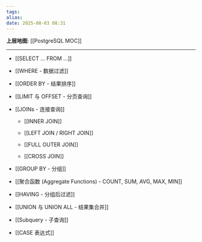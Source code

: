 ```yaml
---
tags: 
alias: 
date: 2025-08-03 08:31
---
```


**上层地图**: [[PostgreSQL MOC]]

---

- [[SELECT ... FROM ...]]

- [[WHERE - 数据过滤]]

- [[ORDER BY - 结果排序]]

- [[LIMIT 与 OFFSET - 分页查询]]

- [[JOINs - 连接查询]]

    - [[INNER JOIN]]

    - [[LEFT JOIN / RIGHT JOIN]]

    - [[FULL OUTER JOIN]]

    - [[CROSS JOIN]]

- [[GROUP BY - 分组]]

- [[聚合函数 (Aggregate Functions) - COUNT, SUM, AVG, MAX, MIN]]

- [[HAVING - 分组后过滤]]

- [[UNION 与 UNION ALL - 结果集合并]]

- [[Subquery - 子查询]]

- [[CASE 表达式]]